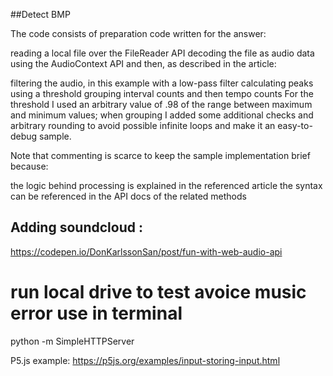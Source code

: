 ##Detect BMP

The code consists of preparation code written for the answer:

reading a local file over the FileReader API
decoding the file as audio data using the AudioContext API
and then, as described in the article:

filtering the audio, in this example with a low-pass filter
calculating peaks using a threshold
grouping interval counts and then tempo counts
For the threshold I used an arbitrary value of .98 of the range between maximum and minimum values; when grouping I added some additional checks and arbitrary rounding to avoid possible infinite loops and make it an easy-to-debug sample.

Note that commenting is scarce to keep the sample implementation brief because:

the logic behind processing is explained in the referenced article
the syntax can be referenced in the API docs of the related methods


## Adding soundcloud :
https://codepen.io/DonKarlssonSan/post/fun-with-web-audio-api

# run local drive to test avoice music error use in terminal
 python -m SimpleHTTPServer

 P5.js example:
 https://p5js.org/examples/input-storing-input.html
